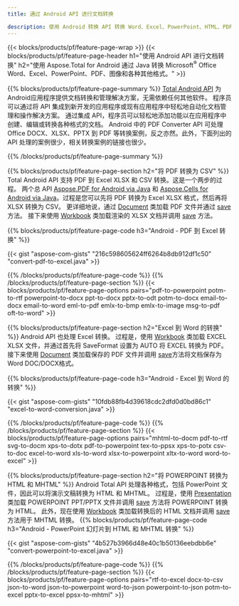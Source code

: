 ```yaml
---
title: 通过 Android API 进行文档转换 

description: 使用 Android 转换 API 转换 Word、Excel、PowerPoint、HTML、PDF 和图像格式。 Android 将 Office docx、xlsx、pptx 转换为 PDF。 
---
```


{{< blocks/products/pf/feature-page-wrap >}}
{{< blocks/products/pf/feature-page-header h1="使用 Android API 进行文档转换" h2="使用 Aspose.Total for Android 通过 Java 转换 Microsoft<sup>&reg;</sup> Office Word、Excel、PowerPoint、PDF、图像和各种其他格式。" >}}

{{% blocks/products/pf/feature-page-summary %}}
[Total Android API](https://products.aspose.com/total/android-java/) 为Android应用程序提供文档转换和管理解决方案，无需依赖任何其他软件。 程序员可以通过将 API 集成到新开发的应用程序或现有应用程序中轻松地自动化文档管理和操作解决方案。 通过集成 API，程序员可以轻松地添加功能以在应用程序中创建、编辑或转换各种格式的文档。 Android 中的 PDF Converter API 可处理 Office DOCX、XLSX、PPTX 到 PDF 等转换案例，反之亦然。此外，下面列出的 API 处理的案例很少，相关转换案例的链接也很少。 

{{% /blocks/products/pf/feature-page-summary  %}}

{{% blocks/products/pf/feature-page-section  h2="将 PDF 转换为 CSV" %}}
Total Android API 支持 PDF 到 Excel XLSX 和 CSV 转换。这是一个两步的过程。 两个总 API [Aspose.PDF for Android via Java](https://products.aspose.com/pdf/android-java/) 和 [Aspose.Cells for Android via Java](https://products.aspose.com/cells/android-java/)。过程是您可以先将 PDF 转换为 Excel XLSX 格式，然后再将 XLSX 转换为 CSV。 更详细地说，通过 [Document](https://reference.aspose.com/pdf/java/com.aspose.pdf/Document) 类加载 PDF 文件并通过 [save](https://reference.aspose.com/pdf/java/com.aspose.pdf/Document#save-java.lang.String-com.aspose.pdf.SaveOptions-) 方法。 接下来使用 [Workbook](https://reference.aspose.com/cells/java/com.aspose.cells/Workbook) 类加载渲染的 XLSX 文档并调用 [save](https://reference.aspose.com/cells/java/com.aspose.cells/workbook#save(java.lang.String,%20com.aspose.cells.SaveOptions)) 方法。

{{% blocks/products/pf/feature-page-code h3="Android - PDF 到 Excel 转换" %}}

{{< gist "aspose-com-gists" "216c598605624ff6264b8db912df1c50" "convert-pdf-to-excel.java" >}}

{{% /blocks/products/pf/feature-page-code  %}}
{{% /blocks/products/pf/feature-page-section %}}
{{< blocks/products/pf/feature-page-options pairs="pdf-to-powerpoint potm-to-rtf powerpoint-to-docx ppt-to-docx pptx-to-odt potm-to-docx email-to-docx email-to-word eml-to-pdf emlx-to-bmp emlx-to-image msg-to-pdf oft-to-word" >}}


{{% blocks/products/pf/feature-page-section  h2="Excel 到 Word 的转换" %}}
Android API 也处理 Excel 转换。 过程是，使用 [Workbook](https://reference.aspose.com/cells/java/com.aspose.cells/Workbook) 类加载 EXCEL XLSX 文件，并通过首先将 SaveFormat 设置为 AUTO 将 EXCEL 转换为 PDF。 接下来使用 [Document](https://reference.aspose.com/pdf/java/com.aspose.pdf/Document) 类加载保存的 PDF 文件并调用 [save](https://reference.aspose.com/pdf/java/com.aspose.pdf/Document#save-java.lang.String-com.aspose.pdf.SaveOptions-)方法将文档保存为Word DOC/DOCX格式。

{{% blocks/products/pf/feature-page-code h3="Android - Excel 到 Word 的转换" %}}

{{< gist "aspose-com-gists" "10fdb88fb4d39618cdc2dfd0d0bd86c1" "excel-to-word-conversion.java" >}}

{{% /blocks/products/pf/feature-page-code  %}}
{{% /blocks/products/pf/feature-page-section %}}
{{< blocks/products/pf/feature-page-options pairs="mhtml-to-docm pdf-to-rtf svg-to-docm xps-to-dotx pdf-to-powerpoint tex-to-ppsx xps-to-potx csv-to-doc excel-to-word xls-to-word xlsx-to-powerpoint xltx-to-word word-to-excel" >}}

{{% blocks/products/pf/feature-page-section  h2="将 POWERPOINT 转换为 HTML 和 MHTML" %}}
Android Total API 处理各种格式，包括 PowerPoint 文件，因此可以将演示文稿转换为 HTML 和 MHTML。 过程是，使用 [Presentation](https://reference.aspose.com/slides/java/com.aspose.slides/Presentation) 类加载 POWERPOINT PPT/PPTX 文件并调用 [save](https://reference.aspose.com/slides/java/com.aspose.slides/Presentation#save-java.lang.String-int-com.aspose.slides.ISaveOptions-) 方法将 POWERPOINT 转换为 HTML。 此外，现在使用 [Workbook](https://reference.aspose.com/cells/java/com.aspose.cells/Workbook) 类加载转换后的 HTML 文档并调用 [save](https://reference.aspose.com/cells/java/com.aspose.cells/) 方法用于 MHTML 转换。 
{{% blocks/products/pf/feature-page-code h3="Android - PowerPoint 幻灯片到 HTML 和 MHTML 转换" %}}

{{< gist "aspose-com-gists" "4b527b3966d48e40c1b50136eebdbb6e" "convert-powerpoint-to-excel.java" >}}


{{% /blocks/products/pf/feature-page-code  %}}
{{% /blocks/products/pf/feature-page-section %}}
{{< blocks/products/pf/feature-page-options pairs="rtf-to-excel docx-to-csv json-to-word json-to-powerpoint word-to-json powerpoint-to-json potm-to-excel pptx-to-excel ppsx-to-mhtml" >}}